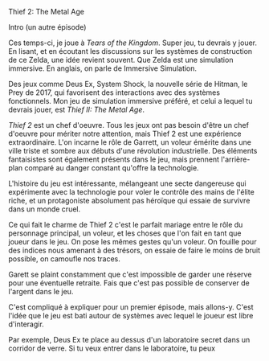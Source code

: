 Thief 2: The Metal Age

Intro (un autre épisode)

Ces temps-ci, je joue à *Tears of the Kingdom*. Super jeu, tu devrais y jouer. En lisant, et en écoutant les discussions sur les systèmes de construction de ce Zelda, une idée revient souvent. Que Zelda est une simulation immersive. En anglais, on parle de Immersive Simulation.

Des jeux comme Deus Ex, System Shock, la nouvelle série de Hitman, le Prey de 2017, qui favorisent des interactions avec des systèmes fonctionnels. Mon jeu de simulation immersive préféré, et celui a lequel tu devrais jouer, est *Thief II: The Metal Age*.

*Thief 2* est un chef d'oeuvre. Tous les jeux ont pas besoin d'être un chef d'oeuvre pour mériter notre attention, mais Thief 2 est une expérience extraordinaire. L'on incarne le rôle de Garrett, un voleur émérite dans une ville triste et sombre aux débuts d'une révolution industrielle. Des éléments fantaisistes sont également présents dans le jeu, mais prennent l'arrière-plan comparé au danger constant qu'offre la technologie.

L'histoire du jeu est intéressante, mélangeant une secte dangereuse qui expérimente avec la technologie pour voler le contrôle des mains de l'élite riche, et un protagoniste absolument pas héroïque qui essaie de survivre dans un monde cruel.

Ce qui fait le charme de Thief 2 c'est le parfait mariage entre le rôle du personnage principal, un voleur, et les choses que l'on fait en tant que joueur dans le jeu. On pose les mêmes gestes qu'un voleur. On fouille pour des indices nous amenant à des trésors, on essaie de faire le moins de bruit possible, on camoufle nos traces.

Garett se plaint constamment que c'est impossible de garder une réserve pour une éventuelle retraite. Fais que c'est pas possible de conserver de l'argent dans le jeu.

C'est compliqué à expliquer pour un premier épisode, mais allons-y. C'est l'idée que le jeu est bati autour de systèmes avec lequel le joueur est libre d'interagir.

Par exemple, Deus Ex te place au dessus d'un laboratoire secret dans un corridor de verre. Si tu veux entrer dans le laboratoire, tu peux 